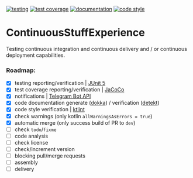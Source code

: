 [![testing](https://img.shields.io/static/v1?label=testing&message=failed&labelColor=212121&color=d50000&style=flat)](https://kepocnhh.github.io/ContinuousStuffExperience/reports/testing/917bcee68987b08fdedbdc631dc538e3427ed5a8319efc691a345d5885e053b477a170d2fb6776b23e7a5a4fbb49c2e6c786ca843377c0b157aa7d2e80b520fb/)
[![test coverage](https://img.shields.io/static/v1?label=test%20coverage&message=77%25&labelColor=212121&color=00c853&style=flat)](https://kepocnhh.github.io/ContinuousStuffExperience/reports/coverage/ab09e320c37bb9d52bb52821aba89a9f2a271b6e30b62cedb48c6997fe91f9dc4588f5baf220350a47330de51b864ecb1095f2344732e3b8af50d5addc9d17ff/)
[![documentation](https://img.shields.io/badge/documentation-2962ff.svg?style=flat)](https://kepocnhh.github.io/ContinuousStuffExperience/documentation/fcd190c523ddc700abab29381e606dbd013eb2a54c36a8a7135b12227da400ca61c1e6034e4bd29d854ec538c7343b5c63d8b5faea5af37974d5367a92378e22/)
[![code style](https://img.shields.io/static/v1?label=code%20style&message=Kotlin%20Coding%20Conventions&labelColor=212121&color=2962ff&style=flat)](https://kotlinlang.org/docs/reference/coding-conventions.html)

# ContinuousStuffExperience
Testing continuous integration and continuous delivery and / or continuous deployment capabilities.

### Roadmap:

- [x] testing reporting/verification | [JUnit 5](https://junit.org/junit5/)
- [x] test coverage reporting/verification | [JaCoCo](https://www.jacoco.org/jacoco/)
- [x] notifications | [Telegram Bot API](https://core.telegram.org/bots/api/)
- [x] code documentation generate ([dokka](https://github.com/Kotlin/dokka/)) / verification ([detekt](https://github.com/arturbosch/detekt/))
- [x] code style verification | [ktlint](https://ktlint.github.io/)
- [x] check warnings (only kotlin `allWarningsAsErrors = true`)
- [x] automatic merge (only success build of PR to `dev`)
- [ ] check `todo`/`fixme`
- [ ] code analysis
- [ ] check license
- [ ] check/increment version
- [ ] blocking pull/merge requests
- [ ] assembly
- [ ] delivery